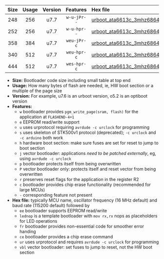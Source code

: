 |Size|Usage|Version|Features|Hex file|
|:-:|:-:|:-:|:-:|:--|
|248|256|u7.7|`w-u-jPr--`|[urboot_ata6613c_3mhz6864_115200bps_lednop_ur_vbl.hex](https://raw.githubusercontent.com/stefanrueger/urboot.hex/main/mcus/ata6613c/fcpu_3mhz6864/115200_bps/urboot_ata6613c_3mhz6864_115200bps_lednop_ur_vbl.hex)|
|252|256|u7.7|`w-u-hpr--`|[urboot_ata6613c_3mhz6864_115200bps_lednop_fr_ur.hex](https://raw.githubusercontent.com/stefanrueger/urboot.hex/main/mcus/ata6613c/fcpu_3mhz6864/115200_bps/urboot_ata6613c_3mhz6864_115200bps_lednop_fr_ur.hex)|
|358|384|u7.7|`weu-jPr-c`|[urboot_ata6613c_3mhz6864_115200bps_ee_lednop_fr_ce_ur_vbl.hex](https://raw.githubusercontent.com/stefanrueger/urboot.hex/main/mcus/ata6613c/fcpu_3mhz6864/115200_bps/urboot_ata6613c_3mhz6864_115200bps_ee_lednop_fr_ce_ur_vbl.hex)|
|340|512|u7.7|`weu-hpr-c`|[urboot_ata6613c_3mhz6864_115200bps_ee_lednop_fr_ce_ur.hex](https://raw.githubusercontent.com/stefanrueger/urboot.hex/main/mcus/ata6613c/fcpu_3mhz6864/115200_bps/urboot_ata6613c_3mhz6864_115200bps_ee_lednop_fr_ce_ur.hex)|
|444|512|u7.7|`wes-hpr-c`|[urboot_ata6613c_3mhz6864_115200bps_ee_lednop_fr_ce.hex](https://raw.githubusercontent.com/stefanrueger/urboot.hex/main/mcus/ata6613c/fcpu_3mhz6864/115200_bps/urboot_ata6613c_3mhz6864_115200bps_ee_lednop_fr_ce.hex)|

- **Size:** Bootloader code size including small table at top end
- **Usage:** How many bytes of flash are needed, ie, HW boot section or a multiple of the page size
- **Version:** For example, u7.6 is an urboot version, o5.2 is an optiboot version
- **Features:**
  + `w` bootloader provides `pgm_write_page(sram, flash)` for the application at `FLASHEND-4+1`
  + `e` EEPROM read/write support
  + `u` uses urprotocol requiring `avrdude -c urclock` for programming
  + `s` uses skeleton of STK500v1 protocol (deprecated); `-c urclock` and `-c arduino` both work
  + `h` hardware boot section: make sure fuses are set for reset to jump to boot section
  + `j` vector bootloader: applications *need to be patched externally*, eg, using `avrdude -c urclock`
  + `p` bootloader protects itself from being overwritten
  + `P` vector bootloader only: protects itself and reset vector from being overwritten
  + `r` preserves reset flags for the application in the register R2
  + `c` bootloader provides chip erase functionality (recommended for large MCUs)
  + `-` corresponding feature not present
- **Hex file:** typically MCU name, oscillator frequency (16 MHz default) and baud rate (115200 default) followed by
  + `ee` bootloader supports EEPROM read/write
  + `lednop` is a template bootloader with `mov rx,rx` nops as placeholders for LED operations
  + `fr` bootloader provides non-essential code for smoother error handing
  + `ce` bootloader provides a chip erase command
  + `ur` uses urprotocol and requires `avrdude -c urclock` for programming
  + `vbl` vector bootloader: set fuses to jump to reset, not the HW boot section

